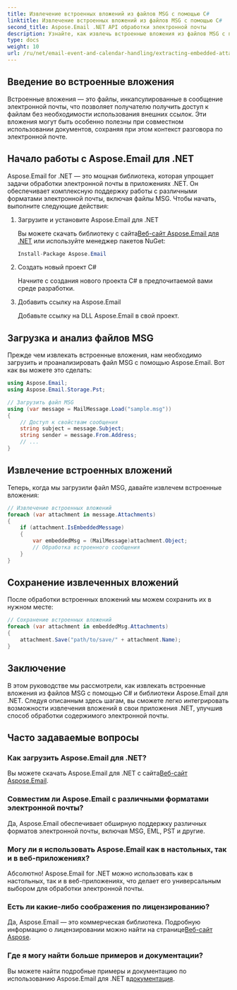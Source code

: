 ```yaml
---
title: Извлечение встроенных вложений из файлов MSG с помощью C#
linktitle: Извлечение встроенных вложений из файлов MSG с помощью C#
second_title: Aspose.Email .NET API обработки электронной почты
description: Узнайте, как извлечь встроенные вложения из файлов MSG с помощью C# и Aspose.Email для .NET. Подробное руководство с примерами исходного кода.
type: docs
weight: 10
url: /ru/net/email-event-and-calendar-handling/extracting-embedded-attachments-from-msg-files-using-csharp/
---
```


## Введение во встроенные вложения

Встроенные вложения — это файлы, инкапсулированные в сообщение электронной почты, что позволяет получателю получить доступ к файлам без необходимости использования внешних ссылок. Эти вложения могут быть особенно полезны при совместном использовании документов, сохраняя при этом контекст разговора по электронной почте.

## Начало работы с Aspose.Email для .NET

Aspose.Email for .NET — это мощная библиотека, которая упрощает задачи обработки электронной почты в приложениях .NET. Он обеспечивает комплексную поддержку работы с различными форматами электронной почты, включая файлы MSG. Чтобы начать, выполните следующие действия:

1. Загрузите и установите Aspose.Email для .NET

    Вы можете скачать библиотеку с сайта[Веб-сайт Aspose.Email для .NET](https://releases.aspose.com/email/net) или используйте менеджер пакетов NuGet:
   
   ```csharp
   Install-Package Aspose.Email
   ```

2. Создать новый проект C#

   Начните с создания нового проекта C# в предпочитаемой вами среде разработки.

3. Добавить ссылку на Aspose.Email

   Добавьте ссылку на DLL Aspose.Email в свой проект.

## Загрузка и анализ файлов MSG

Прежде чем извлекать встроенные вложения, нам необходимо загрузить и проанализировать файл MSG с помощью Aspose.Email. Вот как вы можете это сделать:

```csharp
using Aspose.Email;
using Aspose.Email.Storage.Pst;

// Загрузить файл MSG
using (var message = MailMessage.Load("sample.msg"))
{
    // Доступ к свойствам сообщения
    string subject = message.Subject;
    string sender = message.From.Address;
    // ...
}
```

## Извлечение встроенных вложений

Теперь, когда мы загрузили файл MSG, давайте извлечем встроенные вложения:

```csharp
// Извлечение встроенных вложений
foreach (var attachment in message.Attachments)
{
    if (attachment.IsEmbeddedMessage)
    {
        var embeddedMsg = (MailMessage)attachment.Object;
        // Обработка встроенного сообщения
    }
}
```

## Сохранение извлеченных вложений

После обработки встроенных вложений мы можем сохранить их в нужном месте:

```csharp
// Сохранение встроенных вложений
foreach (var attachment in embeddedMsg.Attachments)
{
    attachment.Save("path/to/save/" + attachment.Name);
}
```

## Заключение

В этом руководстве мы рассмотрели, как извлекать встроенные вложения из файлов MSG с помощью C# и библиотеки Aspose.Email для .NET. Следуя описанным здесь шагам, вы сможете легко интегрировать возможности извлечения вложений в свои приложения .NET, улучшив способ обработки содержимого электронной почты.

## Часто задаваемые вопросы

### Как загрузить Aspose.Email для .NET?

Вы можете скачать Aspose.Email для .NET с сайта[Веб-сайт Aspose.Email](https://releases.aspose.com/email/net).

### Совместим ли Aspose.Email с различными форматами электронной почты?

Да, Aspose.Email обеспечивает обширную поддержку различных форматов электронной почты, включая MSG, EML, PST и другие.

### Могу ли я использовать Aspose.Email как в настольных, так и в веб-приложениях?

Абсолютно! Aspose.Email for .NET можно использовать как в настольных, так и в веб-приложениях, что делает его универсальным выбором для обработки электронной почты.

### Есть ли какие-либо соображения по лицензированию?

 Да, Aspose.Email — это коммерческая библиотека. Подробную информацию о лицензировании можно найти на странице[Веб-сайт Aspose](https://purchase.aspose.com).

### Где я могу найти больше примеров и документации?

 Вы можете найти подробные примеры и документацию по использованию Aspose.Email для .NET в[документация](https://reference.aspose.com/email/net).